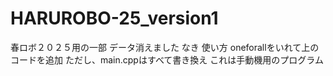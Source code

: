 # HARUROBO-25_version1
春ロボ２０２５用の一部
データ消えました
なき
使い方
oneforallをいれて上のコードを追加
ただし、main.cppはすべて書き換え
これは手動機用のプログラム
